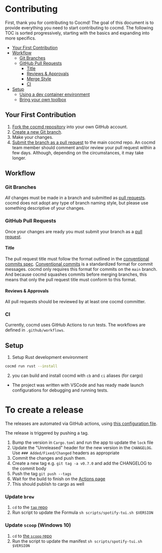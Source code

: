 # Contributing

First, thank you for contributing to Cocmd! The goal of this document is to provide everything you need to start contributing to cocmd. The following TOC is sorted progressively, starting with the basics and expanding into more specifics.

- [Your First Contribution](#your-first-contribution)
- [Workflow](#workflow)
  - [Git Branches](#git-branches)
  - [GitHub Pull Requests](#github-pull-requests)
    - [Title](#title)
    - [Reviews & Approvals](#reviews--approvals)
    - [Merge Style](#merge-style)
    - [CI](#ci)
- [Setup](#setup)
  - [Using a dev container environment](#using-a-dev-container-environment)
  - [Bring your own toolbox](#bring-your-own-toolbox)

## Your First Contribution

1. [Fork the cocmd repository](https://github.com/cocmd/cocmd/fork) into your own GitHub account.
1. [Create a new Git branch](https://help.github.com/en/github/collaborating-with-issues-and-pull-requests/creating-and-deleting-branches-within-your-repository).
1. Make your changes.
1. [Submit the branch as a pull request](https://help.github.com/en/github/collaborating-with-issues-and-pull-requests/creating-a-pull-request-from-a-fork) to the main cocmd repo. An cocmd team member should comment and/or review your pull request within a few days. Although, depending on the circumstances, it may take longer.

## Workflow

### Git Branches

*All* changes must be made in a branch and submitted as [pull requests](#github-pull-requests). cocmd does not adopt any type of branch naming style, but please use something descriptive of your changes.

### GitHub Pull Requests

Once your changes are ready you must submit your branch as a [pull request](https://github.com/cocmd/cocmd/pulls).

#### Title

The pull request title must follow the format outlined in the [conventional commits spec](https://www.conventionalcommits.org). [Conventional commits](https://www.conventionalcommits.org) is a standardized format for commit messages. cocmd only requires this format for commits on the `main` branch. And because cocmd squashes commits before merging branches, this means that only the pull request title must conform to this format.

#### Reviews & Approvals

All pull requests should be reviewed by at least one cocmd committer.


### CI

Currently, cocmd uses GitHub Actions to run tests. The workflows are defined in `.github/workflows`.

## Setup

1. Setup Rust development environment
```bash
cocmd run rust --install
```
2. you can build and install cocmd with `cb` and `ci` aliases (for cargo)

* The project was written with VSCode and has ready made launch configurations for debugging and running tests.


# To create a release

The releases are automated via GitHub actions, using [this configuration file](https://github.com/Rigellute/spotify-tui/blob/master/.github/workflows/cd.yml).

The release is triggered by pushing a tag.

1. Bump the version in `Cargo.toml` and run the app to update the `lock` file
1. Update the "Unreleased" header for the new version in the `CHANGELOG`. Use `### Added/Fixed/Changed` headers as appropriate
1. Commit the changes and push them.
1. Create a new tag e.g. `git tag -a v0.7.0` and add the CHANGELOG to the commit body
1. Push the tag `git push --tags`
1. Wait for the build to finish on the [Actions page](https://github.com/Rigellute/spotify-tui/actions)
1. This should publish to cargo as well

### Update `brew`

1. `cd` to the [`tap` repo](https://github.com/Rigellute/homebrew-tap)
1. Run script to update the Formula `sh scripts/spotify-tui.sh $VERSION`

### Update `scoop` (Windows 10)

1. `cd` to [the `scoop` repo](https://github.com/Rigellute/scoop-bucket)
1. Run the script to update the manifest `sh scripts/spotify-tui.sh $VERSION`